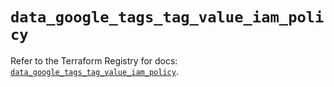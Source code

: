 # `data_google_tags_tag_value_iam_policy`

Refer to the Terraform Registry for docs: [`data_google_tags_tag_value_iam_policy`](https://registry.terraform.io/providers/hashicorp/google-beta/6.29.0/docs/data-sources/google_tags_tag_value_iam_policy).
